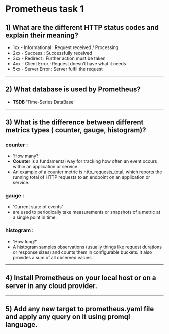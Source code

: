 # Prometheus task 1
## 1) What are the different HTTP status codes and explain their meaning?
* 1xx - Informational : Request received / Processing
* 2xx - Success : Successfully received
* 3xx - Redirect : Further action must be taken
* 4xx - Client Error : Request doesn’t have what it needs
* 5xx - Server Error : Server fulfil the request
-----
## 2) What database is used by Prometheus?
- **TSDB** 'Time-Series DataBase'
-----
## 3) What is the difference between different metrics types ( counter, gauge, histogram)?
### **counter** :
- 'How many?'
- **Counter** is a fundamental way for tracking how often an event occurs within an application or service.
- An example of a counter metric is http_requests_total, which reports the running total of HTTP requests to an endpoint on an application or service.
### **gauge** :
- 'Current state of events'
- are used to periodically take measurements or snapshots of a metric at a single point in time.

### **histogram** :
- 'How long?'
- A histogram samples observations (usually things like request durations or response sizes) and counts them in configurable buckets. It also provides a sum of all observed values.
-----
## 4) Install Prometheus on your local host or on a server in any cloud provider.


-----
## 5) Add any new target to prometheus.yaml file and apply any query on it using promql language. 



